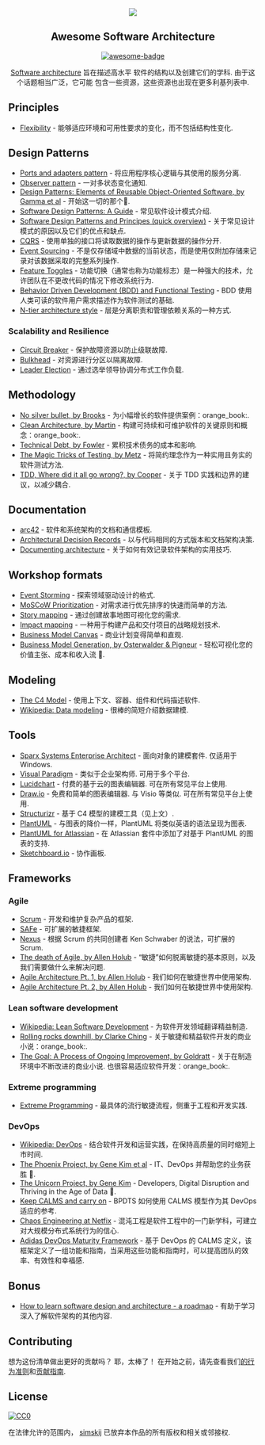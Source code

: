 <div class="github-widget" data-repo="simskij/awesome-software-architecture"></div>
<script async src="https://pagead2.googlesyndication.com/pagead/js/adsbygoogle.js"></script><ins class="adsbygoogle" style="display:block" data-ad-client="ca-pub-6890694312814945" data-ad-slot="5473692530" data-ad-format="auto"  data-full-width-responsive="true"></ins><script>(adsbygoogle = window.adsbygoogle || []).push({});</script>
<div align="center">

<img src="https://raw.githubusercontent.com/simskij/awesome-software-architecture/master/./banner.png" />

## Awesome Software Architecture<br/>
  
[![awesome-badge](https://awesome.re/badge.svg)](https://awesome.re)
  
[Software architecture](https://en.wikipedia.org/wiki/Software_architecture) 旨在描述高水平 
软件的结构以及创建它们的学科. 由于这个话题相当广泛，它可能 
包含一些资源，这些资源也出现在更多利基列表中. 
  
</div>



## Principles
- [Flexibility](https://medium.com/faun/flexibility-a-software-architecture-principle-6eafe045a1d4) - 能够适应环境和可用性要求的变化，而不包括结构性变化.

## Design Patterns
- [Ports and adapters pattern](https://jmgarridopaz.github.io/content/hexagonalarchitecture.html) - 将应用程序核心逻辑与其使用的服务分离.
- [Observer pattern](https://medium.com/datadriveninvestor/design-patterns-a-quick-guide-to-observer-pattern-d0622145d6c2) - 一对多状态变化通知.
- [Design Patterns: Elements of Reusable Object-Oriented Software, by Gamma et al](https://www.amazon.com/Design-Patterns-Elements-Reusable-Object-Oriented/dp/0201633612/) - 开始这一切的那个:orange_book:.
- [Software Design Patterns: A Guide](https://airbrake.io/blog/design-patterns/software-design-patterns-guide) - 常见软件设计模式介绍.
- [Software Design Patterns and Principes (quick overview)](https://www.youtube.com/watch?v=WV2Ed1QTst8) - 关于常见设计模式的原因以及它们的优点和缺点.
- [CQRS](https://docs.microsoft.com/en-us/azure/architecture/patterns/cqrs) - 使用单独的接口将读取数据的操作与更新数据的操作分开.
- [Event Sourcing](https://docs.microsoft.com/en-us/azure/architecture/patterns/event-sourcing) - 不是仅存储域中数据的当前状态，而是使用仅附加存储来记录对该数据采取的完整系列操作.
- [Feature Toggles](https://www.martinfowler.com/articles/feature-toggles.html) - 功能切换（通常也称为功能标志）是一种强大的技术，允许团队在不更改代码的情况下修改系统行为.
- [Behavior Driven Development (BDD) and Functional Testing](https://medium.com/javascript-scene/behavior-driven-development-bdd-and-functional-testing-62084ad7f1f2) - BDD 使用人类可读的软件用户需求描述作为软件测试的基础.
- [N-tier architecture style](https://docs.microsoft.com/en-us/azure/architecture/guide/architecture-styles/n-tier) - 层是分离职责和管理依赖关系的一种方式.

### Scalability and Resilience
- [Circuit Breaker](https://martinfowler.com/bliki/CircuitBreaker.html) - 保护故障资源以防止级联故障.
- [Bulkhead](https://docs.microsoft.com/en-us/azure/architecture/patterns/bulkhead) - 对资源进行分区以隔离故障.
- [Leader Election](https://docs.microsoft.com/en-us/azure/architecture/patterns/leader-election) - 通过选举领导协调分布式工作负载.

## Methodology

- [No silver bullet, by Brooks](http://worrydream.com/refs/Brooks-NoSilverBullet.pdf) - 为小幅增长的软件提供案例：orange_book:.
- [Clean Architecture, by Martin](https://www.amazon.com/Clean-Architecture-Craftsmans-Software-Structure/dp/0134494164) - 构建可持续和可维护软件的关键原则和概念：orange_book:.
- [Technical Debt, by Fowler](https://martinfowler.com/bliki/TechnicalDebt.html) - 累积技术债务的成本和影响.
- [The Magic Tricks of Testing, by Metz](https://www.youtube.com/watch?v=URSWYvyc42M) - 将简约理念作为一种实用且务实的软件测试方法.
- [TDD, Where did it all go wrong?, by Cooper](https://www.infoq.com/presentations/tdd-original/) - 关于 TDD 实践和边界的建议，以减少耦合.

## Documentation

- [arc42](https://arc42.org/) - 软件和系统架构的文档和通信模板.
- [Architectural Decision Records](https://adr.github.io/) - 以与代码相同的方式版本和文档架构决策.
- [Documenting architecture](https://dzone.com/articles/documenting-architecture-1) - 关于如何有效记录软件架构的实用技巧.


## Workshop formats

- [Event Storming](https://www.eventstorming.com/) - 探索领域驱动设计的格式.
- [MoSCoW Prioritization](https://www.knowledgehut.com/blog/agile/how-to-prioritise-requirements-with-the-moscow-technique) - 对需求进行优先排序的快速而简单的方法.
- [Story mapping](https://www.jpattonassociates.com/wp-content/uploads/2015/03/story_mapping.pdf) - 通过创建故事地图可视化您的需求.
- [Impact mapping](https://www.impactmapping.org/) - 一种用于构建产品和交付项目的战略规划技术.
- [Business Model Canvas](https://en.wikipedia.org/wiki/Business_Model_Canvas) - 商业计划变得简单和直观.
- [Business Model Generation, by Osterwalder & Pigneur](https://www.amazon.com/Business-Model-Generation-Visionaries-Challengers/dp/0470876417) - 轻松可视化您的价值主张、成本和收入流 :orange_book:.

## Modeling

- [The C4 Model](https://c4model.com/) - 使用上下文、容器、组件和代码描述软件.
- [Wikipedia: Data modeling](https://en.wikipedia.org/wiki/Data_modeling) - 很棒的简短介绍数据建模.

## Tools

- [Sparx Systems Enterprise Architect](https://sparxsystems.com/products/ea/index.html)  - 面向对象的建模套件. 仅适用于 Windows.
- [Visual Paradigm](https://www.visual-paradigm.com/)  - 类似于企业架构师. 可用于多个平台.
- [Lucidchart](https://www.lucidchart.com)  - 付费的基于云的图表编辑器. 可在所有常见平台上使用.
- [Draw.io](https://www.draw.io)  - 免费和简单的图表编辑器. 与 Visio 等类似. 可在所有常见平台上使用.
- [Structurizr](https://structurizr.com) - 基于 C4 模型的建模工具（见上文）.
- [PlantUML](http://plantuml.com/) - 与图表的降价一样，PlantUML 将类似英语的语法呈现为图表.
- [PlantUML for Atlassian](https://marketplace.atlassian.com/apps/1215115/plantuml-for-confluence-cloud?hosting=cloud&tab=overview) - 在 Atlassian 套件中添加了对基于 PlantUML 的图表的支持.
- [Sketchboard.io](https://sketchboard.io/) - 协作画板.

## Frameworks

### Agile

- [Scrum](https://www.scrumguides.org/) - 开发和维护复杂产品的框架.
- [SAFe](https://www.scaledagileframework.com/) - 可扩展的敏捷框架.
- [Nexus](https://www.scrum.org/resources/scaling-scrum) - 根据 Scrum 的共同创建者 Ken Schwaber 的说法，可扩展的 Scrum. 
- [The death of Agile, by Allen Holub](https://www.youtube.com/watch?v=HZyRQ8Uhhmk&feature=youtu.be) - “敏捷”如何脱离敏捷的基本原则，以及我们需要做什么来解决问题.
- [Agile Architecture Pt. 1, by Allen Holub](https://www.youtube.com/watch?v=0kRCFVGpX7k) - 我们如何在敏捷世界中使用架构. 
- [Agile Architecture Pt. 2, by Allen Holub](https://www.youtube.com/watch?v=txbS0WJC1bo) - 我们如何在敏捷世界中使用架构. 
### Lean software development

- [Wikipedia: Lean Software Development](https://en.wikipedia.org/wiki/Lean_software_development) - 为软件开发领域翻译精益制造.
- [Rolling rocks downhill, by Clarke Ching](https://www.amazon.com/Rolling-Rocks-Downhill-Software-Projects/dp/1505446511) - 关于敏捷和精益软件开发的商业小说：orange_book:.
- [The Goal: A Process of Ongoing Improvement, by Goldratt](https://www.amazon.com/Goal-Process-Ongoing-Improvement/dp/0884270610)  - 关于在制造环境中不断改进的商业小说. 也很容易适应软件开发：orange_book:.
### Extreme programming

- [Extreme Programming](http://www.extremeprogramming.org/) - 最具体的流行敏捷流程，侧重于工程和开发实践.

### DevOps

- [Wikipedia: DevOps](https://en.wikipedia.org/wiki/DevOps) - 结合软件开发和运营实践，在保持高质量的同时缩短上市时间.
- [The Phoenix Project, by Gene Kim et al](https://www.amazon.com/Phoenix-Project-DevOps-Helping-Business/dp/0988262592) - IT、DevOps 并帮助您的业务获胜 :orange_book:.
- [The Unicorn Project, by Gene Kim](https://www.amazon.com/Unicorn-Project-Developers-Disruption-Thriving-ebook/dp/B07QT9QR41) - Developers, Digital Disruption and Thriving in the Age of Data :orange_book:.
- [Keep CALMS and carry on](https://dwpdigital.blog.gov.uk/2019/03/25/keep-calms-and-carry-on-how-we-do-devops/) - BPDTS 如何使用 CALMS 模型作为其 DevOps 适应的参考. 
- [Chaos Engineering at Netfix](https://www.youtube.com/watch?v=6ilMZqKdMMU) - 混沌工程是软件工程中的一门新学科，可建立对大规模分布式系统行为的信心. 
- [Adidas DevOps Maturity Framework](https://github.com/adidas/adidas-devops-maturity-framework) - 基于 DevOps 的 CALMS 定义，该框架定义了一组功能和指南，当采用这些功能和指南时，可以提高团队的效率、有效性和幸福感.
## Bonus

- [How to learn software design and architecture - a roadmap](https://www.freecodecamp.org/news/software-design/) - 有助于学习深入了解软件架构的其他内容.

## Contributing

想为这份清单做出更好的贡献吗？ 耶，太棒了！ 在开始之前，请先查看我们<a href="code_of_conduct.md">的行为准则</a>和<a href="contributing.md">贡献指南</a>.

## License

[![CC0](http://mirrors.creativecommons.org/presskit/buttons/88x31/svg/cc-zero.svg)](https://creativecommons.org/publicdomain/zero/1.0/)

在法律允许的范围内， [simskij](https://github.com/simskij) 已放弃本作品的所有版权和相关或邻接权.
